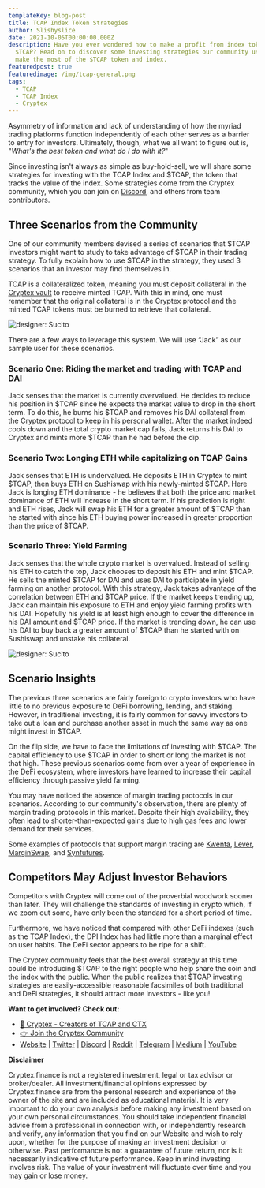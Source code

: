 ```yaml
---
templateKey: blog-post
title: TCAP Index Token Strategies
author: Slishyslice
date: 2021-10-05T00:00:00.000Z
description: Have you ever wondered how to make a profit from index tokens like
  $TCAP? Read on to discover some investing strategies our community uses to
  make the most of the $TCAP token and index.
featuredpost: true
featuredimage: /img/tcap-general.png
tags:
  - TCAP
  - TCAP Index
  - Cryptex
---
```

Asymmetry of information and lack of understanding of how the myriad trading platforms function independently of each other serves as a barrier to entry for investors. Ultimately, though, what we all want to figure out is, "*What's the best token and what do I do with it?*"

Since investing isn't always as simple as buy-hold-sell, we will share some strategies for investing with the TCAP Index and $TCAP, the token that tracks the value of the index. Some strategies come from the Cryptex community, which you can join on [Discord](https://discord.com/invite/b8XgHYbkaN), and others from team contributors.

## Three Scenarios from the Community

One of our community members devised a series of scenarios that $TCAP investors might want to study to take advantage of $TCAP in their trading strategy. To fully explain how to use $TCAP in the strategy, they used 3 scenarios that an investor may find themselves in.

TCAP is a collateralized token, meaning you must deposit collateral in the [Cryptex vault](https://app.cryptex.finance/) to receive minted TCAP. With this in mind, one must remember that the original collateral is in the Cryptex protocol and the minted TCAP tokens must be burned to retrieve that collateral.

![designer: Sucito](/img/tcap-general.png)

There are a few ways to leverage this system. We will use “Jack” as our sample user for these scenarios.

### Scenario One: Riding the market and trading with TCAP and DAI

Jack senses that the market is currently overvalued. He decides to reduce his position in $TCAP since he expects the market value to drop in the short term. To do this, he burns his $TCAP and removes his DAI collateral from the Cryptex protocol to keep in his personal wallet. After the market indeed cools down and the total crypto market cap falls, Jack returns his DAI to Cryptex and mints more $TCAP than he had before the dip.

### Scenario Two: Longing ETH while capitalizing on TCAP Gains

Jack senses that ETH is undervalued. He deposits ETH in Cryptex to mint $TCAP, then buys ETH on Sushiswap with his newly-minted $TCAP. Here Jack is longing ETH dominance - he believes that both the price and market dominance of ETH will increase in the short term. If his prediction is right and ETH rises, Jack will swap his ETH for a greater amount of $TCAP than he started with since his ETH buying power increased in greater proportion than the price of $TCAP.

### Scenario Three: Yield Farming

Jack senses that the whole crypto market is overvalued. Instead of selling his ETH to catch the top, Jack chooses to deposit his ETH and mint $TCAP. He sells the minted $TCAP for DAI and uses DAI to participate in yield farming on another protocol. With this strategy, Jack takes advantage of the correlation between ETH and $TCAP price. If the market keeps trending up, Jack can maintain his exposure to ETH and enjoy yield farming profits with his DAI. Hopefully his yield is at least high enough to cover the difference in his DAI amount and $TCAP price. If the market is trending down, he can use his DAI to buy back a greater amount of $TCAP than he started with on Sushiswap and unstake his collateral.

![designer: Sucito](/img/hodling-tcap.jpg "Hodling TCAP.")

## Scenario Insights

The previous three scenarios are fairly foreign to crypto investors who have little to no previous exposure to DeFi borrowing, lending, and staking. However, in traditional investing, it is fairly common for savvy investors to take out a loan and purchase another asset in much the same way as one might invest in $TCAP.

On the flip side, we have to face the limitations of investing with $TCAP. The capital efficiency to use $TCAP in order to short or long the market is not that high. These previous scenarios come from over a year of experience in the DeFi ecosystem, where investors have learned to increase their capital efficiency through passive yield farming.

You may have noticed the absence of margin trading protocols in our scenarios. According to our community's observation, there are plenty of margin trading protocols in this market. Despite their high availability, they often lead to shorter-than-expected gains due to high gas fees and lower demand for their services.

Some examples of protocols that support margin trading are [Kwenta](https://kwenta.io/shorting), [Lever](https://lever.network/), [MarginSwap](https://marginswap.finance/), and [Synfutures](https://alpha.synfutures.com/#/trade).

## Competitors May Adjust Investor Behaviors

Competitors with Cryptex will come out of the proverbial woodwork sooner than later. They will challenge the standards of investing in crypto which, if we zoom out some, have only been the standard for a short period of time.

Furthermore, we have noticed that compared with other DeFi indexes (such as the TCAP Index), the DPI Index has had little more than a marginal effect on user habits. The DeFi sector appears to be ripe for a shift.

The Cryptex community feels that the best overall strategy at this time could be introducing $TCAP to the right people who help share the coin and the index with the public. When the public realizes that $TCAP investing strategies are easily-accessible reasonable facsimiles of both traditional and DeFi strategies, it should attract more investors - like you!

**Want to get involved? Check out:**

* [👥 Cryptex - Creators of TCAP and CTX](https://cryptex.finance/)
* [👉 Join the Cryptex Community](https://cryptex.finance/#community)
* [Website](https://cryptex.finance/) | [Twitter](https://twitter.com/CryptexFinance) | [Discord](https://discord.gg/b8XgHYbkaN) | [Reddit](https://www.reddit.com/r/TotalCryptoMarketCap/) | [Telegram](https://t.me/cryptexfinance) | [Medium](https://medium.com/cryptexfinance) | [YouTube](https://www.youtube.com/channel/UCdN17zdr5MCDph75srdhutQ)

**Disclaimer**

Cryptex.finance is not a registered investment, legal or tax advisor or broker/dealer. All investment/financial opinions expressed by Cryptex.finance are from the personal research and experience of the owner of the site and are included as educational material. It is very important to do your own analysis before making any investment based on your own personal circumstances. You should take independent financial advice from a professional in connection with, or independently research and verify, any information that you find on our Website and wish to rely upon, whether for the purpose of making an investment decision or otherwise. Past performance is not a guarantee of future return, nor is it necessarily indicative of future performance. Keep in mind investing involves risk. The value of your investment will fluctuate over time and you may gain or lose money.